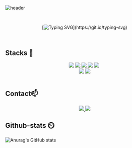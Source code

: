![header](https://capsule-render.vercel.app/api?type=waving&color=0:61DAFB,100:F7DF1E&width=1500&height=240&section=header&text=JooSang%20Kim!&fontSize=50&fontColor=ffffff )  


<div align="center">
  <br>

  [![Typing SVG](https://readme-typing-svg.demolab.com?font=Nanum+Gothic+Coding&size=35&pause=1000&color=E6B9F7&center=true&vCenter=true&width=1000&lines=“기술+스택을+빠르게+흡수하는+개발자+입니다.”;“함께+성장하는+것을+꾸준히+고민하는+개발자+입니다.”;)](https://git.io/typing-svg) 
  
</div>

<br>

 
## Stacks 📖
<div align="center">
  <img src="https://img.shields.io/badge/HTML5-E34F26?style=for-the-badge&logo=HTML5&logoColor=white">
  <img src="https://img.shields.io/badge/CSS3-1572B6?style=for-the-badge&logo=CSS3&logoColor=white">
  <img src="https://img.shields.io/badge/JavaScript-F7DF1E?style=for-the-badge&logo=JavaScript&logoColor=white">
  <img src="https://img.shields.io/badge/React-61DAFB?style=for-the-badge&logo=React&logoColor=white">
  <img src="https://img.shields.io/badge/TypeScript-3178C6?style=for-the-badge&logo=TypeScript&logoColor=white"/></a>&nbsp
  <br>
    
  <img src="https://img.shields.io/badge/styled-components-DB7093?style=for-the-badge&logo=styled-components&logoColor=white">
  <img src="https://img.shields.io/badge/Redux-764ABC?style=for-the-badge&logo=Redux&logoColor=white">
  <br>
  
</div>

<br>

## Contact📫
<div align=center>
          <a href="mailto:fable0831@gmail.com"> <img src="https://img.shields.io/badge/gmail-D14836?style=for-the-badge&logo=gmail&logoColor=white&link=mailto:fable0831@gmail.com"> </a>
  <a href="https://velog.io/@fable0831"> <img src="https://img.shields.io/badge/velog-12b886?style=for-the-badge&logo=velog&logoColor=white&link=https://velog.io/@fable0831"> </a>
</div>

## Github-stats ⏲️  
![Anurag's GitHub stats](https://github-readme-stats.vercel.app/api?username=fable0831&show_icons=true&theme=radical&width="100%" )
